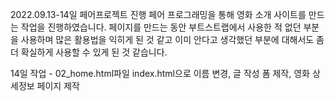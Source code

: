 2022.09.13-14일 페어프로젝트 진행
페어 프로그래밍을 통해 영화 소개 사이트를 만드는 작업을 진행하였습니다.
페이지를 만드는 동안 부트스트랩에서 사용한 적 없던 부분을 사용하며 많은 활용법을 익히게 된 것 같고 이미 안다고 생각했던 부분에 대해서도 좀 더 확실하게 사용할 수 있게 된 것 같습니다.

14일 작업 - 02_home.html파일 index.html으로 이름 변경, 글 작성 폼 제작, 영화 상세정보 페이지 제작